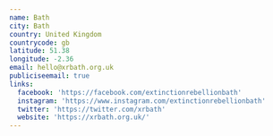 ```yaml
---
name: Bath
city: Bath
country: United Kingdom
countrycode: gb
latitude: 51.38
longitude: -2.36
email: hello@xrbath.org.uk
publiciseemail: true
links:
  facebook: 'https://facebook.com/extinctionrebellionbath'
  instagram: 'https://www.instagram.com/extinctionrebellionbath'
  twitter: 'https://twitter.com/xrbath'
  website: 'https://xrbath.org.uk/'
---
```


